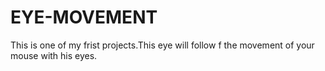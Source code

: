 # EYE-MOVEMENT
This is one of my frist projects.This eye will follow f the movement of your mouse with his eyes.
